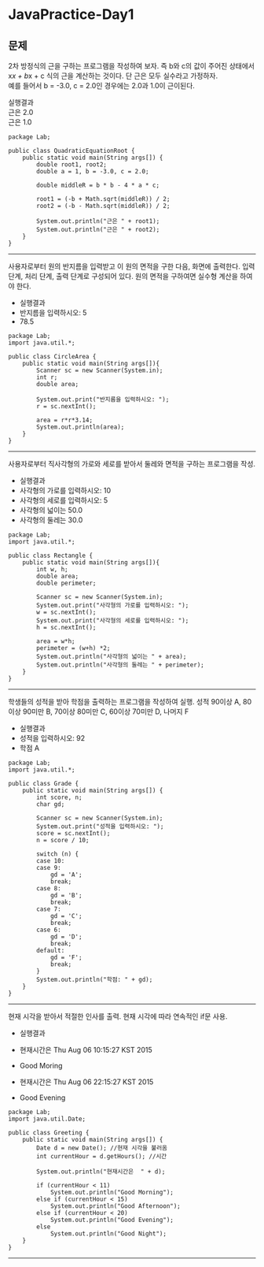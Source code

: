 # JavaPractice-Day1
## 문제
2차 방정식의 근을 구하는 프로그램을 작성하여 보자. 즉 b와 c의 값이 주어진 상태에서  
x*x + b*x + c 식의 근을 계산하는 것이다. 단 근은 모두 실수라고 가정하자.   
예를 들어서 b = -3.0, c = 2.0인 경우에는 2.0과 1.0이 근이된다.   

실행결과  
근은 2.0  
근은 1.0  

~~~
package Lab;

public class QuadraticEquationRoot {
	public static void main(String args[]) {
		double root1, root2;
		double a = 1, b = -3.0, c = 2.0;

		double middleR = b * b - 4 * a * c;

		root1 = (-b + Math.sqrt(middleR)) / 2;
		root2 = (-b - Math.sqrt(middleR)) / 2;

		System.out.println("근은 " + root1);
		System.out.println("근은 " + root2);
	}
} 
~~~
-------------------------------------------------------------------------------------------------------------------------------
사용자로부터 원의 반지름을 입력받고 이 원의 면적을 구한 다음, 화면에 출력한다.
입력 단계, 처리 단계, 출력 단계로 구성되어 있다. 원의 면적을 구하여면 실수형 계산을 하여야 한다. 

* 실행결과
* 반지름을 입력하시오: 5
* 78.5
~~~
package Lab;
import java.util.*;

public class CircleArea {
	public static void main(String args[]){		
		Scanner sc = new Scanner(System.in);
		int r;
		double area;
		
		System.out.print("반지름을 입력하시오: ");
		r = sc.nextInt();
		
		area = r*r*3.14;
		System.out.println(area);
	}
}
~~~
------------------------------------------------------------------------------------------------------------------------------------
사용자로부터 직사각형의 가로와 세로를 받아서 둘레와 면적을 구하는 프로그램을 작성.

* 실행결과
* 사각형의 가로를 입력하시오: 10
* 사각형의 세로를 입력하시오: 5
* 사각형의 넓이는 50.0
* 사각형의 둘레는 30.0 
~~~
package Lab;
import java.util.*;

public class Rectangle {
	public static void main(String args[]){		
		int w, h;
		double area;
		double perimeter;
		
		Scanner sc = new Scanner(System.in);
		System.out.print("사각형의 가로를 입력하시오: ");
		w = sc.nextInt();
		System.out.print("사각형의 세로를 입력하시오: ");
		h = sc.nextInt();
		
		area = w*h;
		perimeter = (w+h) *2;
		System.out.println("사각형의 넓이는 " + area);
		System.out.println("사각형의 둘레는 " + perimeter);
	}
}
~~~
----------------------------------------------------------------------------------------------------------------------------------
학생들의 성적을 받아 학점을 출력하는 프로그램을 작성하여 실행.
성적 90이상 A, 80이상 90미만 B, 70이상 80미만 C, 60이상 70미만 D, 나머지 F

* 실행결과
* 성적을 입력하시오: 92
* 학점 A
~~~
package Lab;
import java.util.*;

public class Grade {
	public static void main(String args[]) {
		int score, n;
		char gd;

		Scanner sc = new Scanner(System.in);
		System.out.print("성적을 입력하시오: ");
		score = sc.nextInt();
		n = score / 10;
		
		switch (n) {
		case 10:
		case 9:
			gd = 'A';
			break;
		case 8:
			gd = 'B';
			break;
		case 7:
			gd = 'C';
			break;
		case 6:
			gd = 'D';
			break;
		default:
			gd = 'F';
			break;
		}
		System.out.println("학점: " + gd);
	}
}
~~~
------------------------------------------------------------------------------------------------------------------------------------
현재 시각을 받아서 적절한 인사를 출력.
현재 시각에 따라 연속적인 if문 사용.

* 실행결과
* 현재시간은 Thu Aug 06 10:15:27 KST 2015
* Good Moring

* 현재시간은 Thu Aug 06 22:15:27 KST 2015
* Good Evening
~~~
package Lab;
import java.util.Date;

public class Greeting {
	public static void main(String args[]) {
		Date d = new Date(); //현재 시각을 불러옴
		int currentHour = d.getHours(); //시간

		System.out.println("현재시간은  " + d);

		if (currentHour < 11)
			System.out.println("Good Morning");
		else if (currentHour < 15)
			System.out.println("Good Afternoon");
		else if (currentHour < 20)
			System.out.println("Good Evening");
		else
			System.out.println("Good Night");
	}
}
~~~
------------------------------------------------------------------------------------------------------------------------------------
